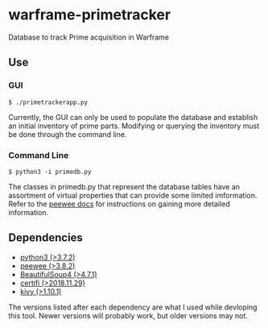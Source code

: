 # warframe-primetracker
Database to track Prime acquisition in Warframe

## Use
### GUI
```
$ ./primetrackerapp.py
```

Currently, the GUI can only be used to populate the database and establish an
initial inventory of prime parts. Modifying or querying the inventory must be
done through the command line.

### Command Line
```
$ python3 -i primedb.py
```

The classes in primedb.py that represent the database tables have an assortment
of virtual properties that can provide some limited imformation. Refer to the
[peewee docs](http://docs.peewee-orm.com/en/latest/peewee/querying.html) for
instructions on gaining more detailed information.

## Dependencies
- [python3 (>3.7.2)](https://www.python.org/downloads/)
- [peewee (>3.8.2)](http://docs.peewee-orm.com/en/latest/peewee/installation.html)
- [BeautifulSoup4 (>4.7.1)](https://www.crummy.com/software/BeautifulSoup/#Download)
- [certifi (>2018.11.29)](https://github.com/certifi/python-certifi)
- [kivy (>1.10.1)](https://kivy.org/#download)

The versions listed after each dependency are what I used while devloping this
tool. Newer versions will probably work, but older versions may not.
